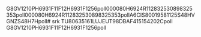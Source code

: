 G8GV1210PH6931F11F12H6931F1256poll000080H6924R112832530898325353poll000080H6924R112832530898325353pollA6CIS80019581125S48HVGNZS48H7Hpoll# srk
TU80635161LUJEUT98DBAF415154202Cpoll
G8GV1210PH6931F11F12H6931F1256poll

